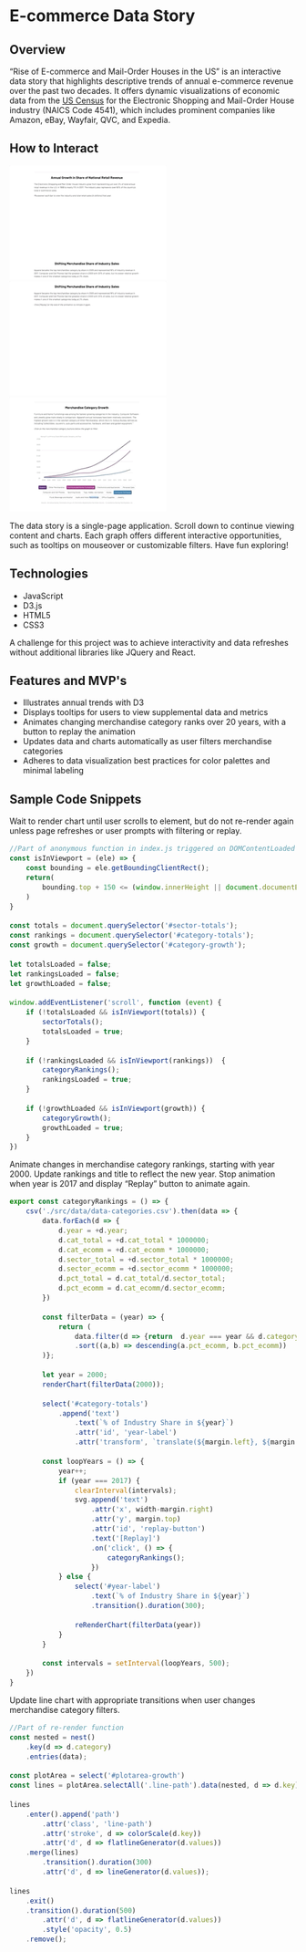 # E-commerce Data Story


## Overview
“Rise of E-commerce and Mail-Order Houses in the US” is an interactive data story that highlights descriptive trends of annual e-commerce revenue over the past two decades.  It offers dynamic visualizations of economic data from the [US Census](https://www.census.gov/data/tables/2017/econ/e-stats/2017-e-stats.html) for the Electronic Shopping and Mail-Order House industry (NAICS Code 4541), which includes prominent companies like Amazon, eBay, Wayfair, QVC, and Expedia.

## How to Interact
![bar chart tooltips](https://raw.githubusercontent.com/terrencemlai/ecommercedatastory/master/src/images/ecommdatastory-bar-tooltips-275.gif "bar chart tooltips")
![bar chart tooltips](https://raw.githubusercontent.com/terrencemlai/ecommercedatastory/master/src/images/ecommdatastory-bar-animation-275.gif "bar chart tooltips")
![bar chart tooltips](https://raw.githubusercontent.com/terrencemlai/ecommercedatastory/master/src/images/ecommdatastory-lines-filtertrans-275.gif "bar chart tooltips")



The data story is a single-page application.  Scroll down to continue viewing content and charts.  Each graph offers different interactive opportunities, such as tooltips on mouseover or customizable filters.  Have fun exploring!

## Technologies

* JavaScript
* D3.js
* HTML5
* CSS3

A challenge for this project was to achieve interactivity and data refreshes without additional libraries like JQuery and React.


## Features and MVP's
* Illustrates annual trends with D3
* Displays tooltips for users to view supplemental data and metrics
* Animates changing merchandise category ranks over 20 years, with a button to replay the animation
* Updates data and charts automatically as user filters merchandise categories
* Adheres to data visualization best practices for color palettes and minimal labeling



## Sample Code Snippets
Wait to render chart until user scrolls to element, but do not re-render again unless page refreshes or user prompts with filtering or replay.

```javascript
//Part of anonymous function in index.js triggered on DOMContentLoaded
const isInViewport = (ele) => {
    const bounding = ele.getBoundingClientRect();
    return(
        bounding.top + 150 <= (window.innerHeight || document.documentElement.clientHeight)
    )
}

const totals = document.querySelector('#sector-totals');
const rankings = document.querySelector('#category-totals');
const growth = document.querySelector('#category-growth');

let totalsLoaded = false;
let rankingsLoaded = false;
let growthLoaded = false;

window.addEventListener('scroll', function (event) {
    if (!totalsLoaded && isInViewport(totals)) {
        sectorTotals();
        totalsLoaded = true;
    }

    if (!rankingsLoaded && isInViewport(rankings))  {
        categoryRankings();
        rankingsLoaded = true;
    }

    if (!growthLoaded && isInViewport(growth)) {
        categoryGrowth();
        growthLoaded = true;
    }
})
```

Animate changes in merchandise category rankings, starting with year 2000.  Update rankings and title to reflect the new year.  Stop animation when year is 2017 and display “Replay” button to animate again.

```javascript
export const categoryRankings = () => {
    csv('./src/data/data-categories.csv').then(data => {
        data.forEach(d => {
            d.year = +d.year;
            d.cat_total = +d.cat_total * 1000000;
            d.cat_ecomm = +d.cat_ecomm * 1000000;
            d.sector_total = +d.sector_total * 1000000;
            d.sector_ecomm = +d.sector_ecomm * 1000000;
            d.pct_total = d.cat_total/d.sector_total;
            d.pct_ecomm = d.cat_ecomm/d.sector_ecomm;
        })

        const filterData = (year) => {
            return (
                data.filter(d => {return  d.year === year && d.category !== 'Nonmerchandise'})
                .sort((a,b) => descending(a.pct_ecomm, b.pct_ecomm))
        )};

        let year = 2000;
        renderChart(filterData(2000));
        
        select('#category-totals')
            .append('text')
                .text(`% of Industry Share in ${year}`)
                .attr('id', 'year-label')
                .attr('transform', `translate(${margin.left}, ${margin.top - 5})`)

        const loopYears = () => {
            year++;
            if (year === 2017) { 
                clearInterval(intervals); 
                svg.append('text')
                    .attr('x', width-margin.right)
                    .attr('y', margin.top)
                    .attr('id', 'replay-button')
                    .text('[Replay]')
                    .on('click', () => {
                        categoryRankings();
                    })
            } else {
                select('#year-label')
                    .text(`% of Industry Share in ${year}`)
                    .transition().duration(300);
    
                reRenderChart(filterData(year))
            }
        }

        const intervals = setInterval(loopYears, 500);
    })
}
```

Update line chart with appropriate transitions when user changes merchandise category filters.

```javascript
//Part of re-render function
const nested = nest()
    .key(d => d.category)
    .entries(data);

const plotArea = select('#plotarea-growth')
const lines = plotArea.selectAll('.line-path').data(nested, d => d.key);

lines
    .enter().append('path')
        .attr('class', 'line-path')
        .attr('stroke', d => colorScale(d.key))
        .attr('d', d => flatlineGenerator(d.values))
    .merge(lines)
        .transition().duration(300)
        .attr('d', d => lineGenerator(d.values));

lines
    .exit()
    .transition().duration(500)
        .attr('d', d => flatlineGenerator(d.values))
        .style('opacity', 0.5)
    .remove();
```